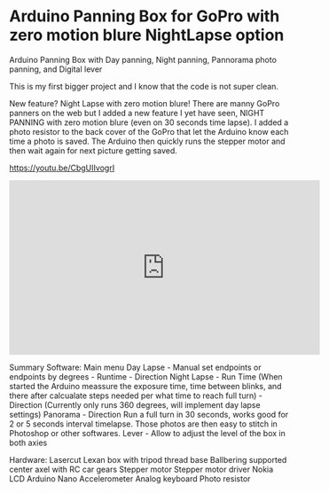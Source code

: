 # Arduino Panning Box for GoPro with zero motion blure NightLapse option
Arduino Panning Box with Day panning, Night panning, Pannorama photo panning, and Digital lever

This is my first bigger project and I know that the code is not super clean.

New feature? Night Lapse with zero motion blure!
There are manny GoPro panners on the web but I added a new feature I yet have seen, NIGHT PANNING with zero motion blure (even on 30 seconds time lapse). I added a photo resistor to the back cover of the GoPro that let the Arduino know each time a photo is saved. The Arduino then quickly runs the stepper motor and then wait again for next picture getting saved.

https://youtu.be/CbgUIIvogrI

<iframe width="560" height="315" src="https://www.youtube.com/embed/CbgUIIvogrI" frameborder="0" allowfullscreen></iframe>



Summary
Software:
Main menu
  Day Lapse
    - Manual set endpoints or endpoints by degrees
    - Runtime
    - Direction
  Night Lapse
    - Run Time
     (When started the Arduino meassure the exposure time, time between blinks,
      and there after calcualate steps needed per what time to reach full turn)
    - Direction
     (Currently only runs 360 degrees, will implement day lapse settings)
  Panorama
    - Direction
    Run a full turn in 30 seconds, works good for 2 or 5 seconds interval timelapse.
    Those photos are then easy to stitch in Photoshop or other softwares.
  Lever
    - Allow to adjust the level of the box in both axies
  
  Hardware:
  Lasercut Lexan box with tripod thread base
  Ballbering supported center axel with RC car gears
  Stepper motor
  Stepper motor driver
  Nokia LCD
  Arduino Nano
  Accelerometer
  Analog keyboard
  Photo resistor
  
